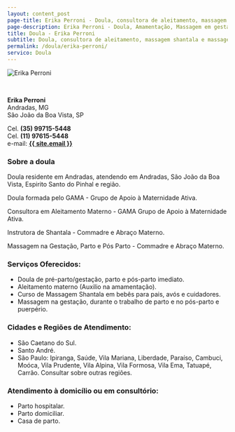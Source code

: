 ```yaml
---
layout: content_post
page-title: Erika Perroni - Doula, consultora de aleitamento, massagem shantala e massagem materna
page-description: Erika Perroni - Doula, Amamentação, Massagem em gestantes e shantala em bebês
title: Doula - Erika Perroni
subtitle: Doula, consultora de aleitamento, massagem shantala e massagem materna
permalink: /doula/erika-perroni/
servico: Doula
---
```


<div class="row block">
  <div class="col-md-3 col-sm-12">
    <div class="block">
      <img style="width: initial;" src="/img/perfil2.jpg" alt="Erika Perroni">
    </div>
  </div>
  <div class="col-md-9 col-sm-12">
    <div class="block">
      <p>&nbsp;</p>
      <p>
        <strong>Erika Perroni</strong><br>
        Andradas, MG<br>
        São João da Boa Vista, SP
      </p>
      <p>
        Cel. <strong>(35) 99715-5448</strong><br>
        Cel. <strong>(11) 97615-5448</strong><br>
        e-mail: <a href="mailto:{{ site.encryptedemail }}" onclick="this.href=this.href.replace(/ /g,'')"><strong>{{ site.email }}</strong></a>
      </p>
    </div>
  </div>
</div>

### Sobre a doula
Doula residente em Andradas, atendendo em Andradas, São João da Boa Vista, Espirito Santo do Pinhal e região.

Doula formada pelo GAMA - Grupo de Apoio à Maternidade Ativa.

Consultora em Aleitamento Materno - GAMA Grupo de Apoio à Maternidade Ativa.

Instrutora de Shantala - Commadre e Abraço Materno.

Massagem na Gestação, Parto e Pós Parto - Commadre e Abraço Materno.

### Serviços Oferecidos:
- Doula de pré-parto/gestação, parto e pós-parto imediato.
- Aleitamento materno (Auxilio na amamentação).
- Curso de Massagem Shantala em bebês para pais, avós e cuidadores.
- Massagem na gestação, durante o trabalho de parto e no pós-parto e puerpério.

### Cidades e Regiões de Atendimento:
- São Caetano do Sul.
- Santo André.
- São Paulo: Ipiranga, Saúde, Vila Mariana, Liberdade, Paraíso, Cambuci, Moóca, Vila Prudente, Vila Alpina, Vila Formosa, Vila Ema, Tatuapé, Carrão. Consultar sobre outras regiões.

### Atendimento à domicílio ou em consultório:
- Parto hospitalar.
- Parto domiciliar.
- Casa de parto.
